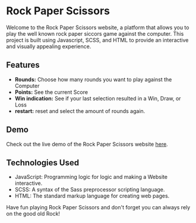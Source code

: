 # Rock Paper Scissors

Welcome to the Rock Paper Scissors website, a platform that allows you to play the well known rock paper siccors game against the computer. This project is built using Javascript, SCSS, and HTML to provide an interactive and visually appealing experience.

## Features

- **Rounds:** Choose how many rounds you want to play against the Computer
- **Points:** See the current Score
- **Win indication:** See if your last selection resulted in a Win, Draw, or Loss
- **restart:** reset and select the amount of rounds again.

## Demo

Check out the live demo of the Rock Paper Scissors website [here](https://matthew7991.github.io/rock-paper-scissors/).

## Technologies Used

- JavaScript: Programming logic for logic and making a Website interactive.
- SCSS: A syntax of the Sass preprocessor scripting language.
- HTML: The standard markup language for creating web pages.

Have fun playing Rock Paper Scissors and don't forget you can always rely on the good old Rock!
